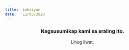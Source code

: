 ```yaml
---
title:  Leksiyon
date:   11/03/2020
---
```


### <center>Nagsusumikap kami sa araling ito.</center>
<center>Lihog liwat.</center>